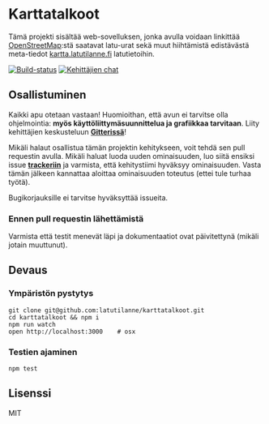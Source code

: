 # Karttatalkoot

Tämä projekti sisältää web-sovelluksen, jonka avulla voidaan linkittää
[OpenStreetMap](http://www.openstreetmap.org/#map=15/60.2715/25.1379&layers=D):stä
saatavat latu-urat sekä muut hiihtämistä edistävästä meta-tiedot
[kartta.latutilanne.fi](http://kartta.latutilanne.fi) latutietoihin.

[![Build-status](https://img.shields.io/travis/latutilanne/karttatalkoot/master.svg?style=flat-square)](https://travis-ci.org/latutilanne/karttatalkoot/branches/)
[![Kehittäjien chat](https://img.shields.io/gitter/room/nwjs/nw.js.svg?style=flat-square)](https://gitter.im/latutilanne/karttatalkoot)

## Osallistuminen

Kaikki apu otetaan vastaan! Huomioithan, että avun ei tarvitse olla ohjelmointia:
**myös käyttöliittymäsuunnittelua ja grafiikkaa tarvitaan**. Liity kehittäjien keskusteluun
**[Gitterissä](https://gitter.im/latutilanne/karttatalkoot)**!

Mikäli halaut osallistua tämän projektin kehitykseen, voit tehdä sen
pull requestin avulla. Mikäli haluat luoda uuden ominaisuuden, luo siitä 
ensiksi issue **[trackeriin](https://github.com/latutilanne/karttatalkoot/issues)**
ja varmista, että kehitystiimi hyväksyy ominaisuuden. Vasta tämän jälkeen
kannattaa aloittaa ominaisuuden toteutus (ettei tule turhaa työtä).

Bugikorjauksille ei tarvitse hyväksyttää issueita.

### Ennen pull requestin lähettämistä

Varmista että testit menevät läpi ja dokumentaatiot ovat päivitettynä
(mikäli jotain muuttunut).


## Devaus

### Ympäristön pystytys

    git clone git@github.com:latutilanne/karttatalkoot.git
    cd karttatalkoot && npm i
    npm run watch
    open http://localhost:3000    # osx 

### Testien ajaminen

    npm test 
    
    
## Lisenssi

MIT
